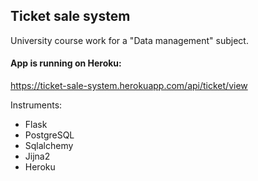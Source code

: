 Ticket sale system
---
University course work for a "Data management" subject.

#### App is running on Heroku:

https://ticket-sale-system.herokuapp.com/api/ticket/view

Instruments:
* Flask
* PostgreSQL
* Sqlalchemy
* Jijna2
* Heroku
